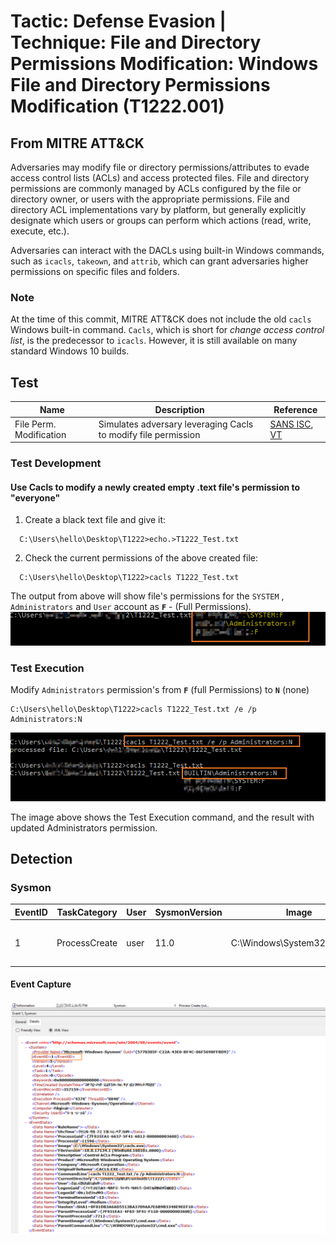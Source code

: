 <h1> Tactic: Defense Evasion |
Technique: File and Directory Permissions Modification: Windows File and Directory Permissions Modification (T1222.001)  </h1>
<h2> From MITRE ATT&CK </h2>

Adversaries may modify file or directory permissions/attributes to evade access control lists (ACLs) and access protected files. File and directory permissions are commonly managed by ACLs configured by the file or directory owner, or users with the appropriate permissions. File and directory ACL implementations vary by platform, but generally explicitly designate which users or groups can perform which actions (read, write, execute, etc.).

Adversaries can interact with the DACLs using built-in Windows commands, such as `icacls`, `takeown`, and `attrib`, which can grant adversaries higher permissions on specific files and folders.

<h3> Note</h3>

At the time of this commit, MITRE ATT&CK does not include the old `cacls` Windows built-in command.
`Cacls`, which is short for *change access control list*, is the predecessor to `icacls`. However, it is still available on many standard Windows 10 builds. 

<h2> Test </h2>

Name                      | Description                                                     | Reference
------------------------- | ----------------------------------------------------------------| ------------
File Perm. Modification   | Simulates adversary leveraging Cacls to modify file permission  | [SANS ISC](https://isc.sans.edu/diary/Malicious+Script+Leaking+Data+via+FTP/24484), [VT](https://www.virustotal.com/gui/file/1dcd1c508f00c124026052a66cfa1f215d0d06844c3d10977e607da23ee4618b/behavior/VirusTotal%20Cuckoofork) 

<h3> Test Development </h3>

<h4> Use Cacls to modify a newly created empty .text file's permission to "everyone" </h4>

 1. Create a black text file and give it:
```
  C:\Users\hello\Desktop\T1222>echo.>T1222_Test.txt
```
 2. Check the current permissions of the above created file:
```
  C:\Users\hello\Desktop\T1222>cacls T1222_Test.txt
```
The output from above will show file's permissions for the `SYSTEM` , `Administrators` and `User` account as **`F`** - (Full Permissions).
![File Permissions](https://github.com/azeemnow/Threat-Hunt/blob/master/collection/tactic/technique/T1222_File_Directory_Permissions_Modification/T1222_image/T1222_File_Directory_Permissions_Modification-2.png)

<h3> Test Execution </h3>

Modify `Administrators` permission's from **`F`** (full Permissions) to  **`N`** (none)
```
C:\Users\hello\Desktop\T1222>cacls T1222_Test.txt /e /p Administrators:N

```
![enter image description here](https://github.com/azeemnow/Threat-Hunt/blob/master/collection/tactic/technique/T1222_File_Directory_Permissions_Modification/T1222_image/T1222_File_Directory_Permissions_Modification-3.png)

The image above shows the Test Execution command, and the result with updated Administrators permission. 

<h2> Detection </h2>

### Sysmon 

EventID | TaskCategory   | User  | SysmonVersion | Image                         |  Commandline 
------- | ---------------|-------|---------------|-------------------------------| ------------
1       | ProcessCreate  |user   | 11.0          | C:\Windows\System32\cacls.exe | cacls T1222_Test.txt /e /p Administrators:N

<h4> Event Capture </h4>

![enter image description here](https://github.com/azeemnow/Threat-Hunt/blob/master/collection/tactic/technique/T1222_File_Directory_Permissions_Modification/T1222_image/T1222_File_Directory_Permissions_Modification-4.png)

 
 
